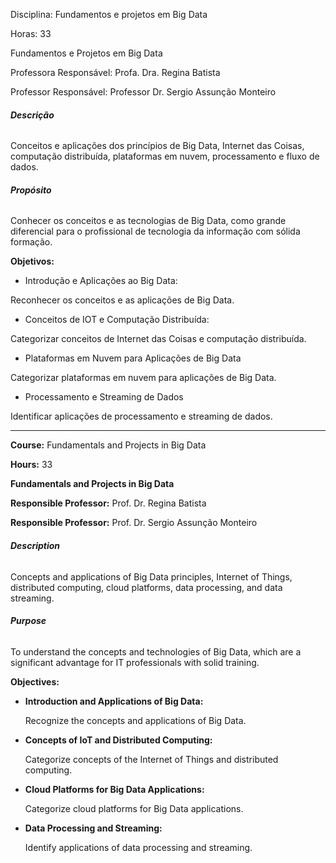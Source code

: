 Disciplina: Fundamentos e projetos em Big Data

Horas: 33

Fundamentos e Projetos em Big Data

Professora Responsável: Profa. Dra. Regina Batista

Professor Responsável:  Professor Dr. Sergio Assunção Monteiro

###### **Descrição**

Conceitos e aplicações dos princípios de Big Data, Internet das Coisas, computação distribuída, plataformas em nuvem, processamento e fluxo de dados.

###### **Propósito**

Conhecer os conceitos e as tecnologias de Big Data, como grande diferencial para o profissional de tecnologia da informação com sólida formação.

**Objetivos:**

- Introdução e Aplicações ao Big Data:

Reconhecer os conceitos e as aplicações de Big Data.

- Conceitos de IOT e Computação Distribuída:

Categorizar conceitos de Internet das Coisas e computação distribuída.

- Plataformas em Nuvem para Aplicações de Big Data

Categorizar plataformas em nuvem para aplicações de Big Data.

- Processamento e Streaming de Dados

Identificar aplicações de processamento e streaming de dados.



--------------------------------------------------------------------------------------------------------------------------

**Course:** Fundamentals and Projects in Big Data

**Hours:** 33

**Fundamentals and Projects in Big Data**

**Responsible Professor:** Prof. Dr. Regina Batista

**Responsible Professor:** Prof. Dr. Sergio Assunção Monteiro

###### **Description**

Concepts and applications of Big Data principles, Internet of Things, distributed computing, cloud platforms, data processing, and data streaming.

###### **Purpose**

To understand the concepts and technologies of Big Data, which are a significant advantage for IT professionals with solid training.

**Objectives:**

- **Introduction and Applications of Big Data:**

  

  Recognize the concepts and applications of Big Data.

- **Concepts of IoT and Distributed Computing:**

  

  Categorize concepts of the Internet of Things and distributed computing.

- **Cloud Platforms for Big Data Applications:**

  

  Categorize cloud platforms for Big Data applications.

- **Data Processing and Streaming:**

  

  Identify applications of data processing and streaming.